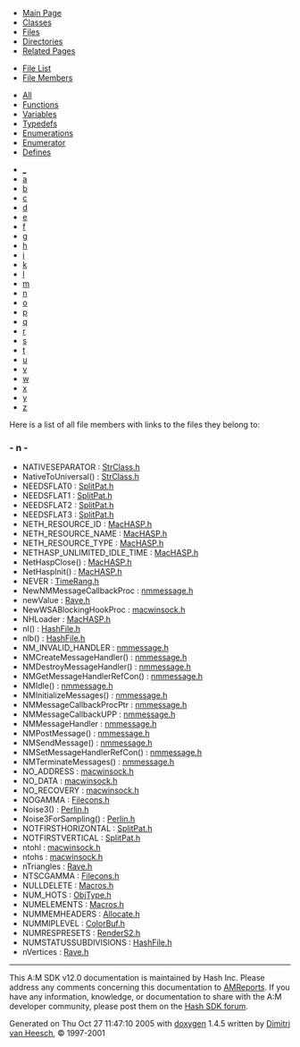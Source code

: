 <div class="tabs">

- [Main Page](index.md)
- [Classes](annotated.md)
- <span id="current">[Files](files.md)</span>
- [Directories](dirs.md)
- [Related Pages](pages.md)

</div>

<div class="tabs">

- [File List](files.md)
- <span id="current">[File Members](globals.md)</span>

</div>

<div class="tabs">

- <span id="current">[All](globals.md)</span>
- [Functions](globals_func.md)
- [Variables](globals_vars.md)
- [Typedefs](globals_type.md)
- [Enumerations](globals_enum.md)
- [Enumerator](globals_eval.md)
- [Defines](globals_defs.md)

</div>

<div class="tabs">

- [\_](globals.md#index__)
- [a](globals_0x61.md#index_a)
- [b](globals_0x62.md#index_b)
- [c](globals_0x63.md#index_c)
- [d](globals_0x64.md#index_d)
- [e](globals_0x65.md#index_e)
- [f](globals_0x66.md#index_f)
- [g](globals_0x67.md#index_g)
- [h](globals_0x68.md#index_h)
- [i](globals_0x69.md#index_i)
- [k](globals_0x6b.md#index_k)
- [l](globals_0x6c.md#index_l)
- [m](globals_0x6d.md#index_m)
- <span id="current">[n](globals_0x6e.md#index_n)</span>
- [o](globals_0x6f.md#index_o)
- [p](globals_0x70.md#index_p)
- [q](globals_0x71.md#index_q)
- [r](globals_0x72.md#index_r)
- [s](globals_0x73.md#index_s)
- [t](globals_0x74.md#index_t)
- [u](globals_0x75.md#index_u)
- [v](globals_0x76.md#index_v)
- [w](globals_0x77.md#index_w)
- [x](globals_0x78.md#index_x)
- [y](globals_0x79.md#index_y)
- [z](globals_0x7a.md#index_z)

</div>

Here is a list of all file members with links to the files they belong to:

### <span id="index_n" class="anchor">- n -</span>

- NATIVESEPARATOR : <a href="StrClass_8h.md#49fcb56cc604cef7b1ad1b9a4ce5e150" class="el">StrClass.h</a>
- NativeToUniversal() : <a href="StrClass_8h.md#d697487f8b05562afff432aac4857d7a" class="el">StrClass.h</a>
- NEEDSFLAT0 : <a href="SplitPat_8h.md#f8745d5fe08cce59243189be14592987" class="el">SplitPat.h</a>
- NEEDSFLAT1 : <a href="SplitPat_8h.md#e3943c8b0fed08ed4f4f297f8929e755" class="el">SplitPat.h</a>
- NEEDSFLAT2 : <a href="SplitPat_8h.md#7f3419511fe0c7f9e3999d18e4b23689" class="el">SplitPat.h</a>
- NEEDSFLAT3 : <a href="SplitPat_8h.md#859452a195ab7b8f73361e221deda2df" class="el">SplitPat.h</a>
- NETH_RESOURCE_ID : <a href="MacHASP_8h.md#428d1e827e4dc939444b20bac7e9924d" class="el">MacHASP.h</a>
- NETH_RESOURCE_NAME : <a href="MacHASP_8h.md#83a9e03e2d688f353acfead5ce9721ad" class="el">MacHASP.h</a>
- NETH_RESOURCE_TYPE : <a href="MacHASP_8h.md#4a52f8fad784c0d883f9a65c14614885" class="el">MacHASP.h</a>
- NETHASP_UNLIMITED_IDLE_TIME : <a href="MacHASP_8h.md#58ae5ce752a537923fb9e72f0906bac8" class="el">MacHASP.h</a>
- NetHaspClose() : <a href="MacHASP_8h.md#f9135bb5cd0c2d33b8fc532cd96b8618" class="el">MacHASP.h</a>
- NetHaspInit() : <a href="MacHASP_8h.md#73da20433bcfd096199e9556aac9b8c2" class="el">MacHASP.h</a>
- NEVER : <a href="TimeRang_8h.md#443475558f0168dff92ecde26b98ae5a" class="el">TimeRang.h</a>
- NewNMMessageCallbackProc : <a href="nmmessage_8h.md#7026e5e52982b91fcce9ffe4a27f7f86" class="el">nmmessage.h</a>
- newValue : <a href="Rave_8h.md#7f7cfde5ec586119b48911a2c75851e5" class="el">Rave.h</a>
- NewWSABlockingHookProc : <a href="macwinsock_8h.md#845eb7085caa9560c5b8fb0ecee46d20" class="el">macwinsock.h</a>
- NHLoader : <a href="MacHASP_8h.md#13f4d67e433a0a7482744d564369a422" class="el">MacHASP.h</a>
- nl() : <a href="HashFile_8h.md#4e9ece76d43756c9b2e29fe77577fb44" class="el">HashFile.h</a>
- nlb() : <a href="HashFile_8h.md#207c954eca36f1b50f68fd9c0c91adfc" class="el">HashFile.h</a>
- NM_INVALID_HANDLER : <a href="nmmessage_8h.md#30bb5ac5cf28c93780575315bd6c49e3" class="el">nmmessage.h</a>
- NMCreateMessageHandler() : <a href="nmmessage_8h.md#eae8db0692ab8c7ff23c77b993d62195" class="el">nmmessage.h</a>
- NMDestroyMessageHandler() : <a href="nmmessage_8h.md#3303405c9ef1bb093251ce0ecb02b879" class="el">nmmessage.h</a>
- NMGetMessageHandlerRefCon() : <a href="nmmessage_8h.md#0854e84b5ac0384a38e0092f71ae1f09" class="el">nmmessage.h</a>
- NMIdle() : <a href="nmmessage_8h.md#a5bd81810e0626871f9b65489a3c6547" class="el">nmmessage.h</a>
- NMInitializeMessages() : <a href="nmmessage_8h.md#164429de729376626fad41313d43a33e" class="el">nmmessage.h</a>
- NMMessageCallbackProcPtr : <a href="nmmessage_8h.md#1d5e0b7146d8d910b53fa3bdf2e18578" class="el">nmmessage.h</a>
- NMMessageCallbackUPP : <a href="nmmessage_8h.md#657d64418aea6794dd0e0e7f834e21ef" class="el">nmmessage.h</a>
- NMMessageHandler : <a href="nmmessage_8h.md#e32528de1cc8fbcfd35849cb4a8ed321" class="el">nmmessage.h</a>
- NMPostMessage() : <a href="nmmessage_8h.md#6773afd6baf5a41ce411853a19f00e18" class="el">nmmessage.h</a>
- NMSendMessage() : <a href="nmmessage_8h.md#627b22980119fd0716f11ba0238ff69f" class="el">nmmessage.h</a>
- NMSetMessageHandlerRefCon() : <a href="nmmessage_8h.md#673cf992c066fd387b654bf93d49a182" class="el">nmmessage.h</a>
- NMTerminateMessages() : <a href="nmmessage_8h.md#b2564767ebf740fc9eacdad33b6314ae" class="el">nmmessage.h</a>
- NO_ADDRESS : <a href="macwinsock_8h.md#9d6fa3514e7f65e292e61fb559672444" class="el">macwinsock.h</a>
- NO_DATA : <a href="macwinsock_8h.md#ee69335f36c559202930f685b01c009e" class="el">macwinsock.h</a>
- NO_RECOVERY : <a href="macwinsock_8h.md#567fc88e28991e213cfba1ce4d48634f" class="el">macwinsock.h</a>
- NOGAMMA : <a href="Filecons_8h.md#a4bf421850330a0a9ce591852de54adc" class="el">Filecons.h</a>
- Noise3() : <a href="Perlin_8h.md#d120adef0070a473056c1a6062eba86a" class="el">Perlin.h</a>
- Noise3ForSampling() : <a href="Perlin_8h.md#13c2a0c6a46c67b1614329c3030ba522" class="el">Perlin.h</a>
- NOTFIRSTHORIZONTAL : <a href="SplitPat_8h.md#2865bd7f9e7f74247fadf1b5d26e649f" class="el">SplitPat.h</a>
- NOTFIRSTVERTICAL : <a href="SplitPat_8h.md#f220424beaf12e008a5a7db732383e50" class="el">SplitPat.h</a>
- ntohl : <a href="macwinsock_8h.md#23422e2228e4a68b24c2774d459dfe42" class="el">macwinsock.h</a>
- ntohs : <a href="macwinsock_8h.md#51c0c7e4917ae309f591dbbf77709ab6" class="el">macwinsock.h</a>
- nTriangles : <a href="Rave_8h.md#33f0a688c77d8fc5e9682ada94e6b6d8" class="el">Rave.h</a>
- NTSCGAMMA : <a href="Filecons_8h.md#2ed2026c22a02adb80bc950c5b408050" class="el">Filecons.h</a>
- NULLDELETE : <a href="Macros_8h.md#ce580edfbdfedafad6a10ad9748540d7" class="el">Macros.h</a>
- NUM_HOTS : <a href="ObjType_8h.md#b74c375731dc50c662d6ce08befe2db0d0e741e791aa7b999ea71d290fc092c4" class="el">ObjType.h</a>
- NUMELEMENTS : <a href="Macros_8h.md#a273878eead34934624138fae5ff2e4d" class="el">Macros.h</a>
- NUMMEMHEADERS : <a href="Allocate_8h.md#9595cef45868f476bba77532457279f6" class="el">Allocate.h</a>
- NUMMIPLEVEL : <a href="ColorBuf_8h.md#cc9b06b2ceb3dae563fbdd965382eccd" class="el">ColorBuf.h</a>
- NUMRESPRESETS : <a href="RenderS2_8h.md#7f40f8ac6b3432d64da23c524dea9e93" class="el">RenderS2.h</a>
- NUMSTATUSSUBDIVISIONS : <a href="HashFile_8h.md#1c8d4b9e4fb469e87842090dd22a2e5a" class="el">HashFile.h</a>
- nVertices : <a href="Rave_8h.md#98fcbfb1ceb630e96dd3f03f247def3d" class="el">Rave.h</a>

------------------------------------------------------------------------

<span class="small">This A:M SDK v12.0 documentation is maintained by Hash Inc. Please address any comments concerning this documentation to [AMReports](http://www.hash.com/reports). If you have any information, knowledge, or documentation to share with the A:M developer community, please post them on the [Hash SDK forum](http://www.hash.com/forums/index.php?showforum=11).</span>

Generated on Thu Oct 27 11:47:10 2005 with [<span class="image placeholder" original-image-src="doxygen.png" original-image-title="" height="45" width="100" align="middle" border="0">doxygen</span>](http://www.doxygen.org/index.html) 1.4.5 written by [Dimitri van Heesch](mailto:dimitri@stack.nl), © 1997-2001
